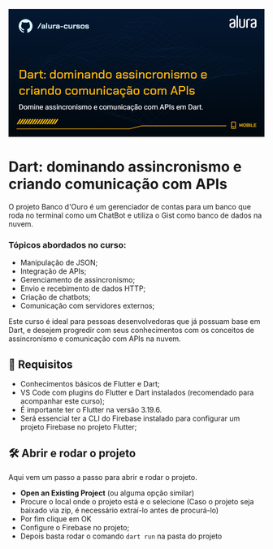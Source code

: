 ![Mobile-Dart: Dart: dominando assincronismo e criando comunicação com APIs](capa.png)

# Dart: dominando assincronismo e criando comunicação com APIs

O projeto Banco d'Ouro é um gerenciador de contas para um banco que roda no terminal como um ChatBot e utiliza o Gist como banco de dados na nuvem.

### Tópicos abordados no curso:

- Manipulação de JSON;
- Integração de APIs;
- Gerenciamento de assincronismo;
- Envio e recebimento de dados HTTP;
- Criação de chatbots;
- Comunicação com servidores externos;

Este curso é ideal para pessoas desenvolvedoras que já possuam base em Dart, e desejem progredir com seus conhecimentos com os conceitos de assincronísmo e comunicação com APIs na nuvem.

## 📑 Requisitos

- Conhecimentos básicos de Flutter e Dart;
- VS Code com plugins do Flutter e Dart instalados (recomendado para acompanhar este curso);
- É importante ter o Flutter na versão 3.19.6.
- Será essencial ter a CLI do Firebase instalado para configurar um projeto Firebase no projeto Flutter;


## 🛠️ Abrir e rodar o projeto

Aqui vem um passo a passo para abrir e rodar o projeto.

- **Open an Existing Project** (ou alguma opção similar)
- Procure o local onde o projeto está e o selecione (Caso o projeto seja baixado via zip, é necessário extraí-lo antes de procurá-lo)
- Por fim clique em OK
- Configure o Firebase no projeto;
- Depois basta rodar o comando `dart run` na pasta do projeto